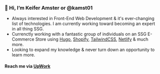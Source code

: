 ### 👋 Hi, I’m Keifer Amster or @kamst01
- Always interested in Front-End Web Development & it's ever-changing list of technologies. I am currently working toward becoming an expert in all thing SSG.
- Currenctly working with a fantastic group of individuals on an SSG E-Commerce Store using [Hugo](https://gohugo.io), [Shopify](https://shopify.com), [TailwindCSS](https://tailwindcss.com), [Netlify](https://netlify.com) & much more.
- Looking to expand my knowledge & never turn down an opportunity to learn more.

#### Reach me via [UpWork](https://www.upwork.com/freelancers/~0194eaa483d9d5e37a?s=1110580755057594368)

<!---
kamst01/kamst01 is a ✨ special ✨ repository because its `README.md` (this file) appears on your GitHub profile.
You can click the Preview link to take a look at your changes.
--->
